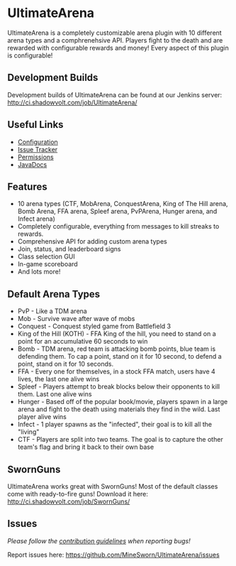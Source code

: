 # UltimateArena
UltimateArena is a completely customizable arena plugin with 10 different arena types and a comphrenehsive API. Players fight to the death and are rewarded with configurable rewards and money! Every aspect of this plugin is configurable!

## Development Builds
Development builds of UltimateArena can be found at our Jenkins server: http://ci.shadowvolt.com/job/UltimateArena/

## Useful Links
* [Configuration](https://github.com/MineSworn/UltimateArena/wiki/Configuration)
* [Issue Tracker](https://github.com/MineSworn/UltimateArena/issues) 
* [Permissions](https://github.com/MineSworn/UltimateArena/blob/master/src/main/resources/plugin.yml#L14)
* [JavaDocs](http://ci.shadowvolt.com/job/UltimateArena/javadoc/)

## Features
* 10 arena types (CTF, MobArena, ConquestArena, King of The Hill arena, Bomb Arena, FFA arena, Spleef arena, PvPArena, Hunger arena, and Infect arena)
* Completely configurable, everything from messages to kill streaks to rewards.
* Comprehensive API for adding custom arena types
* Join, status, and leaderboard signs
* Class selection GUI
* In-game scoreboard
* And lots more!

## Default Arena Types
* PvP - Like a TDM arena
* Mob - Survive wave after wave of mobs
* Conquest - Conquest styled game from Battlefield 3
* King of the Hill (KOTH) - FFA King of the hill, you need to stand on a point for an accumulative 60 seconds to win
* Bomb - TDM arena, red team is attacking bomb points, blue team is defending them. To cap a point, stand on it for 10 second, to defend a point, stand on it for 10 seconds.
* FFA - Every one for themselves, in a stock FFA match, users have 4 lives, the last one alive wins
* Spleef - Players attempt to break blocks below their opponents to kill them. Last one alive wins
* Hunger - Based off of the popular book/movie, players spawn in a large arena and fight to the death using materials they find in the wild. Last player alive wins
* Infect - 1 player spawns as the "infected", their goal is to kill all the "living"
* CTF - Players are split into two teams. The goal is to capture the other team's flag and bring it back to their own base

## SwornGuns
UltimateArena works great with SwornGuns! Most of the default classes come with ready-to-fire guns! Download it here: http://ci.shadowvolt.com/job/SwornGuns/

## Issues
_Please follow the [contribution guidelines](https://github.com/MineSworn/UltimateArena/blob/master/CONTRIBUTING.md) when reporting bugs!_

Report issues here: https://github.com/MineSworn/UltimateArena/issues
